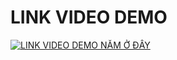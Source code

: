 # LINK VIDEO DEMO

[![LINK VIDEO DEMO NẰM Ở ĐÂY](https://img.youtube.com/vi/VGbT-KqQAkY/0.jpg)](https://www.youtube.com/watch?v=VGbT-KqQAkY)
